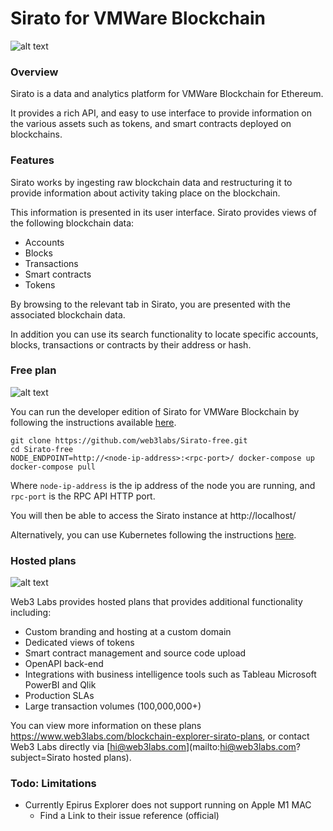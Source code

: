# Sirato for VMWare Blockchain

![alt text](sirato-dashboard.png "Sirato dashboard")

### Overview

Sirato is a data and analytics platform for VMWare Blockchain for Ethereum.

It provides a rich API, and easy to use interface to provide information on the various assets such as tokens, and smart contracts deployed on blockchains. 

### Features

Sirato works by ingesting raw blockchain data and restructuring it to provide information about activity taking place on the blockchain.

This information is presented in its user interface. Sirato provides views of the following blockchain data:

- Accounts
- Blocks
- Transactions
- Smart contracts
- Tokens

By browsing to the relevant tab in Sirato, you are presented with the associated blockchain data.

In addition you can use its search functionality to locate specific accounts, blocks, transactions or contracts by their address or hash.

### Free plan

![alt text](sirato-transactions.png "Sirato transactions")

You can run the developer edition of Sirato for VMWare Blockchain by following the instructions available [here](https://github.com/web3labs/Sirato-free).

```
git clone https://github.com/web3labs/Sirato-free.git
cd Sirato-free
NODE_ENDPOINT=http://<node-ip-address>:<rpc-port>/ docker-compose up
docker-compose pull
```

Where `node-ip-address` is the ip address of the node you are running, and `rpc-port` is the RPC API HTTP port.

You will then be able to access the Sirato instance at http://localhost/

Alternatively, you can use Kubernetes following the instructions [here](https://github.com/web3labs/epirus-free/tree/master/k8s).

### Hosted plans

![alt text](sirato-verified-sourcecode.png "Sirato verified sourcecode")

Web3 Labs provides hosted plans that provides additional functionality including:

- Custom branding and hosting at a custom domain
- Dedicated views of tokens
- Smart contract management and source code upload
- OpenAPI back-end 
- Integrations with business intelligence tools such as Tableau Microsoft PowerBI and Qlik
- Production SLAs
- Large transaction volumes (100,000,000+)

You can view more information on these plans https://www.web3labs.com/blockchain-explorer-sirato-plans, or contact Web3 Labs directly via [hi@web3labs.com](mailto:hi@web3labs.com?subject=Sirato hosted plans).

### Todo: Limitations
- Currently Epirus Explorer does not support running on Apple M1 MAC
  - Find a Link to their issue reference (official)
